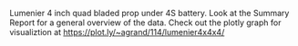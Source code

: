 Lumenier 4 inch quad bladed prop under 4S battery. Look at the Summary Report for a general overview of the data. 
Check out the plotly graph for visualiztion at https://plot.ly/~agrand/114/lumenier4x4x4/
